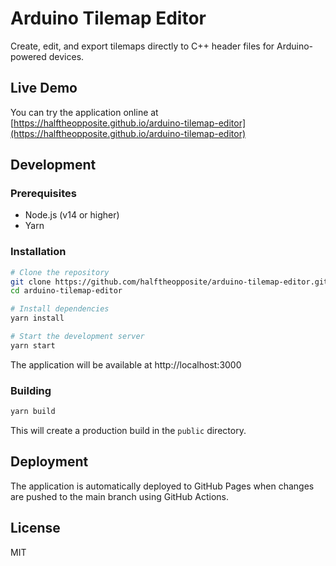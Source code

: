 # Arduino Tilemap Editor

Create, edit, and export tilemaps directly to C++ header files for Arduino-powered devices.

## Live Demo

You can try the application online at [https://halftheopposite.github.io/arduino-tilemap-editor](https://halftheopposite.github.io/arduino-tilemap-editor)

## Development

### Prerequisites

- Node.js (v14 or higher)
- Yarn

### Installation

```bash
# Clone the repository
git clone https://github.com/halftheopposite/arduino-tilemap-editor.git
cd arduino-tilemap-editor

# Install dependencies
yarn install

# Start the development server
yarn start
```

The application will be available at http://localhost:3000

### Building

```bash
yarn build
```

This will create a production build in the `public` directory.

## Deployment

The application is automatically deployed to GitHub Pages when changes are pushed to the main branch using GitHub Actions.

## License

MIT
